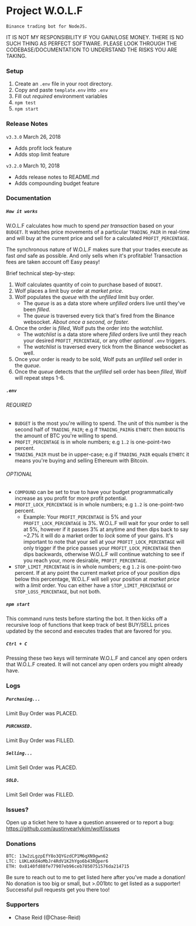 # Project W.O.L.F
    Binance trading bot for NodeJS.

IT IS NOT MY RESPONSIBILITY IF YOU GAIN/LOSE MONEY.  THERE IS NO SUCH THING AS PERFECT SOFTWARE.  PLEASE LOOK THROUGH THE CODEBASE/DOCUMENTATION TO UNDERSTAND THE RISKS YOU ARE TAKING.  

### Setup
1. Create an `.env` file in your root directory.
2. Copy and paste `template.env` into `.env`
3. Fill out *required* environment variables
4. `npm test`
5. `npm start`

### Release Notes
`v3.3.0` March 26, 2018
- Adds profit lock feature
- Adds stop limit feature

`v3.2.0` March 10, 2018
- Adds release notes to README.md
- Adds compounding budget feature

### Documentation
##### `How it works`
W.O.L.F calculates how much to spend *per transaction* based on your `BUDGET`.  It watches price movements of a particular `TRADING_PAIR` in real-time and will buy at the current price and sell for a calculated `PROFIT_PERCENTAGE`.

The synchronous nature of W.O.L.F makes sure that your trades execute as fast *and* safe as possible.  And only sells when it's profitable!  Transaction fees are taken account of!  Easy peasy!

Brief technical step-by-step:  
1. Wolf calculates quantity of coin to purchase based of `BUDGET`.
2. Wolf places a limit buy order at *market price*.
3. Wolf populates the *queue* with the *unfilled* limit buy order.
    - The *queue* is as a data store where *unfilled* orders live until they've been *filled*.
    - The *queue* is traversed every tick that's fired from the Binance websocket. *About once a second, or faster.*
4. Once the order is *filled*, Wolf puts the order into the *watchlist*.
    - The *watchlist* is a data store where *filled* orders live until they reach your desired `PROFIT_PERCENTAGE`, or any other *optional* `.env` triggers.
    - The *watchlist* is traversed every tick from the Binance websocket as well.
5. Once your order is ready to be sold, Wolf puts an *unfilled* sell order in the *queue*.
6. Once the *queue* detects that the *unfilled* sell order has been *filled*, Wolf will repeat steps 1-6.

##### `.env`
###### REQUIRED
- `BUDGET` is the most you're willing to spend.  The unit of this number is the second half of `TRADING_PAIR`; e.g if `TRADING_PAIR`is `ETHBTC` then `BUDGET`is the amount of BTC you're willing to spend.
- `PROFIT_PERCENTAGE` is in whole numbers; e.g `1.2` is one-point-two percent.
- `TRADING_PAIR` must be in upper-case; e.g if `TRADING_PAIR` equals `ETHBTC` it means you're buying and selling Ethereum with Bitcoin.
###### OPTIONAL
- `COMPOUND` can be set to true to have your budget programmatically increase as you profit for more profit potential.
- `PROFIT_LOCK_PERCENTAGE` is in whole numbers; e.g `1.2` is one-point-two percent.  
    - Example: Your `PROFIT_PERCENTAGE` is 5% and your `PROFIT_LOCK_PERCENTAGE` is 3%.  W.O.L.F will wait for your order to sell at 5%, however if it passes 3% at anytime and then dips back to say ~2.7% it will do a market order to *lock* some of your gains.   It's important to note that your sell at your `PROFIT_LOCK_PERCENTAGE` will only trigger if the price passes your `PROFIT_LOCK_PERCENTAGE` then dips backwards, otherwise W.O.L.F will continue watching to see if you reach your, more desirable, `PROFIT_PERCENTAGE`.
- `STOP_LIMIT_PERCENTAGE` is in whole numbers; e.g `1.2` is one-point-two percent.  If at any point the current market price of your position dips below this percentage, W.O.L.F will sell your position at *market price* with a *limit* order.  You can either have a `STOP_LIMIT_PERCENTAGE` or `STOP_LOSS_PERCENTAGE`, but not both.

##### `npm start`
This command runs tests before starting the bot.  It then kicks off a recursive loop of functions that keep track of best BUY/SELL prices updated by the second and executes trades that are favored for you.

##### `Ctrl + C`
Pressing these two keys will terminate W.O.L.F and cancel any open orders that W.O.L.F created.  It will not cancel any open orders you might already have.

### Logs
##### `Purchasing... `
Limit Buy Order was PLACED.

##### `PURCHASED. `
Limit Buy Order was FILLED.

##### `Selling... `
Limit Sell Order was PLACED.

##### `SOLD. `
Limit Sell Order was FILLED.

### Issues?
Open up a ticket here to have a question answered or to report a bug: https://github.com/austinyearlykim/wolf/issues

### Donations
    BTC: 13w2zLgzpEfY8o3QYGzdCP1M6qXN9gwn62
    LTC: LUKLmXd4oMbJr4RdV1K2hYgo6b43RQper6
    ETH: 0x8140fd88fe77907eb96ceb7850751576da214715
Be sure to reach out to me to get listed here after you've made a donation!  No donation is too big or small, but >.001btc to get listed as a supporter!  Successful pull requests get you there too!

### Supporters
 - Chase Reid (@Chase-Reid)
